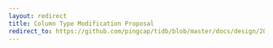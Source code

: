 ```yaml
---
layout: redirect
title: Column Type Modification Proposal
redirect_to: https://github.com/pingcap/tidb/blob/master/docs/design/2020-07-07-change-column-types.md
---
```

